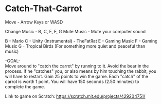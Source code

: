 # Catch-That-Carrot

Move - Arrow Keys or WASD

Change Music - B, C, E, F, G 
Mute Music - Mute your computer sound

B - Mario
C - Unity (Instrumental) - TheFatRat
E - Gaming Music
F - Gaming Music
G - Tropical Birds (For something more quiet and peaceful than music)



-GOAL-    
Move around to "catch the carrot" by running to it. Avoid the bear in the process. If he "catches" you, or also means by him touching the rabbit, you will have to restart. Gain 25 points to win the game. Each "catch" of the carrot is worth 1 point. You will have 150 seconds (2.50 minutes) to complete the game.



Link to game on Scratch: https://scratch.mit.edu/projects/429204751/
